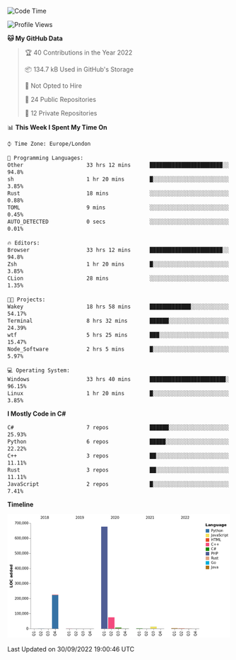 <!--START_SECTION:waka-->
![Code Time](http://img.shields.io/badge/Code%20Time-282%20hrs%201%20min-blue)

![Profile Views](http://img.shields.io/badge/Profile%20Views-12-blue)

**🐱 My GitHub Data** 

> 🏆 40 Contributions in the Year 2022
 > 
> 📦 134.7 kB Used in GitHub's Storage 
 > 
> 🚫 Not Opted to Hire
 > 
> 📜 24 Public Repositories 
 > 
> 🔑 12 Private Repositories  
 > 
📊 **This Week I Spent My Time On** 

```text
⌚︎ Time Zone: Europe/London

💬 Programming Languages: 
Other                    33 hrs 12 mins      ███████████████████████░░   94.8% 
sh                       1 hr 20 mins        █░░░░░░░░░░░░░░░░░░░░░░░░   3.85% 
Rust                     18 mins             ░░░░░░░░░░░░░░░░░░░░░░░░░   0.88% 
TOML                     9 mins              ░░░░░░░░░░░░░░░░░░░░░░░░░   0.45% 
AUTO_DETECTED            0 secs              ░░░░░░░░░░░░░░░░░░░░░░░░░   0.01%

🔥 Editors: 
Browser                  33 hrs 12 mins      ███████████████████████░░   94.8% 
Zsh                      1 hr 20 mins        █░░░░░░░░░░░░░░░░░░░░░░░░   3.85% 
CLion                    28 mins             ░░░░░░░░░░░░░░░░░░░░░░░░░   1.35%

🐱‍💻 Projects: 
Wakey                    18 hrs 58 mins      █████████████░░░░░░░░░░░░   54.17% 
Terminal                 8 hrs 32 mins       ██████░░░░░░░░░░░░░░░░░░░   24.39% 
wtf                      5 hrs 25 mins       ███░░░░░░░░░░░░░░░░░░░░░░   15.47% 
Node_Software            2 hrs 5 mins        █░░░░░░░░░░░░░░░░░░░░░░░░   5.97%

💻 Operating System: 
Windows                  33 hrs 40 mins      ████████████████████████░   96.15% 
Linux                    1 hr 20 mins        █░░░░░░░░░░░░░░░░░░░░░░░░   3.85%

```

**I Mostly Code in C#** 

```text
C#                       7 repos             ██████░░░░░░░░░░░░░░░░░░░   25.93% 
Python                   6 repos             █████░░░░░░░░░░░░░░░░░░░░   22.22% 
C++                      3 repos             ██░░░░░░░░░░░░░░░░░░░░░░░   11.11% 
Rust                     3 repos             ██░░░░░░░░░░░░░░░░░░░░░░░   11.11% 
JavaScript               2 repos             █░░░░░░░░░░░░░░░░░░░░░░░░   7.41%

```


**Timeline**

![Chart not found](https://raw.githubusercontent.com/Jirubizu/Jirubizu/master/charts/bar_graph.png) 


 Last Updated on 30/09/2022 19:00:46 UTC
<!--END_SECTION:waka-->